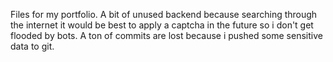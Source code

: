 Files for my portfolio.
A bit of unused backend because searching through the internet it would be best to apply a captcha in the future so i don't get flooded by bots. 
A ton of commits are lost because i pushed some sensitive data to git.
